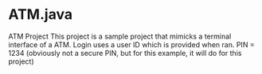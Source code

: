 # ATM.java
ATM Project
This project is a sample project that mimicks a terminal interface of a ATM. 
Login uses a user ID which is provided when ran. 
PIN = 1234 (obviously not a secure PIN, but for this example, it will do for this project)
